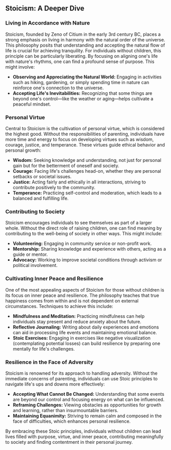 ## Stoicism: A Deeper Dive

### Living in Accordance with Nature

Stoicism, founded by Zeno of Citium in the early 3rd century BC, places a strong emphasis on living in harmony with the natural order of the universe. This philosophy posits that understanding and accepting the natural flow of life is crucial for achieving tranquility. For individuals without children, this principle can be particularly liberating. By focusing on aligning one's life with nature's rhythms, one can find a profound sense of purpose. This might involve:

- **Observing and Appreciating the Natural World:** Engaging in activities such as hiking, gardening, or simply spending time in nature can reinforce one's connection to the universe.
- **Accepting Life's Inevitabilities:** Recognizing that some things are beyond one's control—like the weather or aging—helps cultivate a peaceful mindset.

### Personal Virtue

Central to Stoicism is the cultivation of personal virtue, which is considered the highest good. Without the responsibilities of parenting, individuals have more time and energy to focus on developing virtues such as wisdom, courage, justice, and temperance. These virtues guide ethical behavior and personal growth:

- **Wisdom:** Seeking knowledge and understanding, not just for personal gain but for the betterment of oneself and society.
- **Courage:** Facing life's challenges head-on, whether they are personal setbacks or societal issues.
- **Justice:** Acting fairly and ethically in all interactions, striving to contribute positively to the community.
- **Temperance:** Practicing self-control and moderation, which leads to a balanced and fulfilling life.

### Contributing to Society

Stoicism encourages individuals to see themselves as part of a larger whole. Without the direct role of raising children, one can find meaning by contributing to the well-being of society in other ways. This might include:

- **Volunteering:** Engaging in community service or non-profit work.
- **Mentorship:** Sharing knowledge and experience with others, acting as a guide or mentor.
- **Advocacy:** Working to improve societal conditions through activism or political involvement.

### Cultivating Inner Peace and Resilience

One of the most appealing aspects of Stoicism for those without children is its focus on inner peace and resilience. The philosophy teaches that true happiness comes from within and is not dependent on external circumstances. Techniques to achieve this include:

- **Mindfulness and Meditation:** Practicing mindfulness can help individuals stay present and reduce anxiety about the future.
- **Reflective Journaling:** Writing about daily experiences and emotions can aid in processing life events and maintaining emotional balance.
- **Stoic Exercises:** Engaging in exercises like negative visualization (contemplating potential losses) can build resilience by preparing one mentally for life's challenges.

### Resilience in the Face of Adversity

Stoicism is renowned for its approach to handling adversity. Without the immediate concerns of parenting, individuals can use Stoic principles to navigate life's ups and downs more effectively:

- **Accepting What Cannot Be Changed:** Understanding that some events are beyond our control and focusing energy on what can be influenced.
- **Reframing Challenges:** Viewing obstacles as opportunities for growth and learning, rather than insurmountable barriers.
- **Maintaining Equanimity:** Striving to remain calm and composed in the face of difficulties, which enhances personal resilience.

By embracing these Stoic principles, individuals without children can lead lives filled with purpose, virtue, and inner peace, contributing meaningfully to society and finding contentment in their personal journey.

